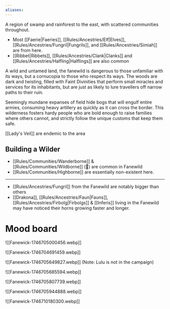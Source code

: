 ```yaml
---
aliases:
---
```

A region of swamp and rainforest to the east, with scattered communities throughout. 
* Most [[Faerie|Faeries]], [[Rules/Ancestries/Elf|Elves]], [[Rules/Ancestries/Fungril|Fungrils]], and [[Rules/Ancestries/Simiah]] are from here.
* [[Ribbet|Ribbets]], [[Rules/Ancestries/Clank|Clanks]] and [[Rules/Ancestries/Halfling|Halflings]] are also common

A wild and untamed land, the fanewild is dangerous to those unfamiliar with its ways, but a cornucopia to those who respect its ways. The woods are dark and twisting, filled with Faint Divinities that perform small miracles and services for its inhabitants, but are just as likely to lure travellers off narrow paths to their ruin. 

Seemingly mundane expanses of field hide bogs that will engulf entire armies, consuming heavy artillery as quickly as it can cross the border. This wilderness fosters hardy people who are bold enough to raise families where others cannot, and strictly follow the unique customs that keep them safe.

[[Lady's Veil]] are endemic to the area

## Building a Wilder
*  [[Rules/Communities/Wanderborne]] & [[Rules/Communities/Wildborne]] (🤯) are common in Fanewild
* [[Rules/Communities/Highborne]] are essentially non-existent here.
---

* [[Rules/Ancestries/Fungril]] from the Fanewild are notably bigger than others
* [[Drakona]], [[Rules/Ancestries/Faun|Fauns]], [[Rules/Ancestries/Firbolg|Firbolgs]] & [[Inferis]] living in the Fanewild may have noticed their horns growing faster and longer.
# Mood board
![[Fanewick-1746705000456.webp]]

![[Fanewick-1746704691459.webp]]


![[Fanewick-1746705649827.webp]]
(Note: Lulu is not in the campaign)

![[Fanewick-1746705685594.webp]]

![[Fanewick-1746705807739.webp]]


![[Fanewick-1746705944888.webp]]

![[Fanewick-1746710180300.webp]]